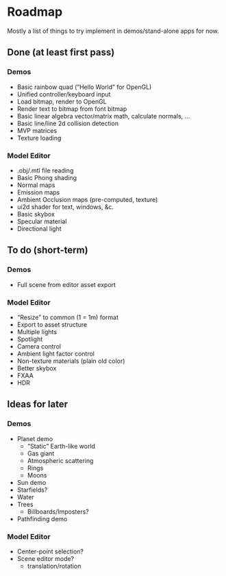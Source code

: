 # Roadmap

Mostly a list of things to try implement in demos/stand-alone apps for now.

## Done (at least first pass)

### Demos

* Basic rainbow quad (“Hello World” for OpenGL)
* Unified controller/keyboard input
* Load bitmap, render to OpenGL
* Render text to bitmap from font bitmap
* Basic linear algebra vector/matrix math, calculate normals, ...
* Basic line/line 2d collision detection
* MVP matrices
* Texture loading

### Model Editor

* .obj/.mtl file reading
* Basic Phong shading
* Normal maps
* Emission maps
* Ambient Occlusion maps (pre-computed, texture)
* ui2d shader for text, windows, &c.
* Basic skybox
* Specular material
* Directional light

## To do (short-term)

### Demos

* Full scene from editor asset export

### Model Editor

* “Resize” to common (1 = 1m) format
* Export to asset structure
* Multiple lights
* Spotlight
* Camera control
* Ambient light factor control
* Non-texture materials (plain old color)
* Better skybox
* FXAA
* HDR

## Ideas for later

### Demos

* Planet demo
    * “Static” Earth-like world
    * Gas giant
    * Atmospheric scattering
    * Rings
    * Moons
* Sun demo
* Starfields?
* Water
* Trees
    * Billboards/Imposters?
* Pathfinding demo


### Model Editor

* Center-point selection?
* Scene editor mode?
    * translation/rotation
